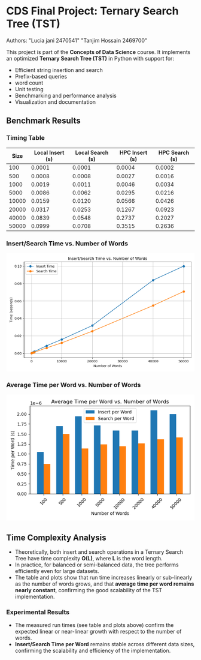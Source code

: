 # CDS Final Project: Ternary Search Tree (TST)
Authors: "Lucia jani 2470541"
        "Tanjim Hossain 2469700"


This project is part of the **Concepts of Data Science** course. It implements an optimized **Ternary Search Tree (TST)** in Python with support for:

- Efficient string insertion and search
- Prefix-based queries
- word count
- Unit testing
- Benchmarking and performance analysis
- Visualization and documentation






## Benchmark Results

### Timing Table

| Size   | Local Insert (s) | Local Search (s) | HPC Insert (s) | HPC Search (s) |
|--------|------------------|------------------|----------------|----------------|
| 100    | 0.0001           | 0.0001           | 0.0004         | 0.0002         |
| 500    | 0.0008           | 0.0008           | 0.0027         | 0.0016         |
| 1000   | 0.0019           | 0.0011           | 0.0046         | 0.0034         |
| 5000   | 0.0086           | 0.0062           | 0.0295         | 0.0216         |
| 10000  | 0.0159           | 0.0120           | 0.0566         | 0.0426         |
| 20000  | 0.0317           | 0.0253           | 0.1267         | 0.0923         |
| 40000  | 0.0839           | 0.0548           | 0.2737         | 0.2027         |
| 50000  | 0.0999           | 0.0708           | 0.3515         | 0.2636         |

### Insert/Search Time vs. Number of Words
![Insert/Search Time vs. Number of Words](TST_total_time.png)

### Average Time per Word vs. Number of Words
![Average Time per Word vs. Number of Words](TST_avg_time.png)

## Time Complexity Analysis

- Theoretically, both insert and search operations in a Ternary Search Tree have time complexity **O(L)**, where **L** is the word length.
- In practice, for balanced or semi-balanced data, the tree performs efficiently even for large datasets.
- The table and plots show that run time increases linearly or sub-linearly as the number of words grows, and that **average time per word remains nearly constant**, confirming the good scalability of the TST implementation.

### Experimental Results

- The measured run times (see table and plots above) confirm the expected linear or near-linear growth with respect to the number of words.
- **Insert/Search Time per Word** remains stable across different data sizes, confirming the scalability and efficiency of the implementation.